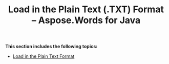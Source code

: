 ﻿---
title: Load in the Plain Text (.TXT) Format – Aspose.Words for Java
articleTitle: Load in the Plain Text (.TXT) Format
linktitle: Load in the Plain Text (.TXT) Format
description: "Import TXT document using various load options in Java."
type: docs
weight: 80
url: /java/load-in-the-plain-text-txt-format/
---

**This section includes the following topics:** 

- [Load in the Plain Text Format](/words/java/load-in-the-plain-text-format/)
